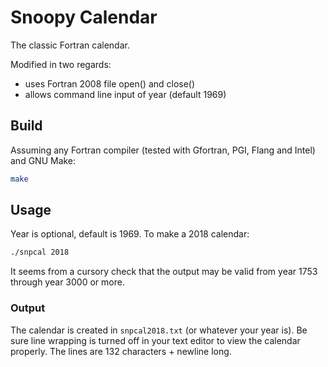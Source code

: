 # Snoopy Calendar

The classic Fortran calendar.

Modified in two regards:

* uses Fortran 2008 file open() and close()
* allows command line input of year (default 1969)


## Build
Assuming any Fortran compiler (tested with Gfortran, PGI, Flang and Intel) and GNU Make:

```bash
make
```

## Usage

Year is optional, default is 1969. 
To make a 2018 calendar:

```bash
./snpcal 2018
```

It seems from a cursory check that the output may be valid from year 1753 through year 3000 or more.

### Output

The calendar is created in `snpcal2018.txt` (or whatever your year is).
Be sure line wrapping is turned off in your text editor to view the calendar properly.
The lines are 132 characters + newline long.
